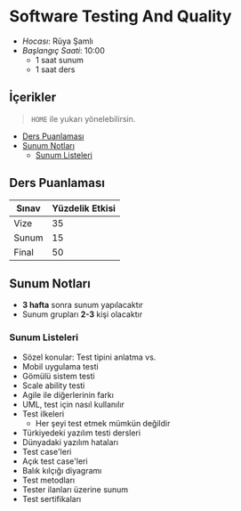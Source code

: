 # Software Testing And Quality <!-- omit in toc -->

- *Hocası*: Rüya Şamlı
- *Başlangıç Saati*: 10:00
  - 1 saat sunum
  - 1 saat ders

## İçerikler <!-- omit in toc -->

> `HOME` ile yukarı yönelebilirsin.

- [Ders Puanlaması](#ders-puanlamas%C4%B1)
- [Sunum Notları](#sunum-notlar%C4%B1)
  - [Sunum Listeleri](#sunum-listeleri)

## Ders Puanlaması

| Sınav | Yüzdelik Etkisi |
| ----- | --------------- |
| Vize  | 35              |
| Sunum | 15              |
| Final | 50              |

## Sunum Notları

- **3 hafta** sonra sunum yapılacaktır
- Sunum grupları **2-3** kişi olacaktır

### Sunum Listeleri

- Sözel konular: Test tipini anlatma vs.
- Mobil uygulama testi
- Gömülü sistem testi
- Scale ability testi
- Agile ile diğerlerinin farkı
- UML, test için nasıl kullanılır
- Test ilkeleri
  - Her şeyi test etmek mümkün değildir
- Türkiyedeki yazılım testi dersleri
- Dünyadaki yazılım hataları
- Test case'leri
- Açık test case'leri
- Balık kılçığı diyagramı
- Test metodları
- Tester ilanları üzerine sunum
- Test sertifikaları

